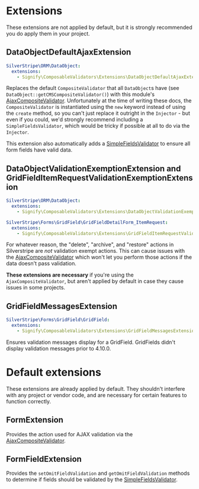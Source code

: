 # Extensions

These extensions are not applied by default, but it is strongly recommended you do apply them in your project.

## DataObjectDefaultAjaxExtension

```yml
SilverStripe\ORM\DataObject:
  extensions:
    - Signify\ComposableValidators\Extensions\DataObjectDefaultAjaxExtension
```

Replaces the default `CompositeValidator` that all `DataObject`s have (see `DataObject::getCMSCompositeValidator()`) with this module's [AjaxCompositeValidator](./01-validators.md#ajaxcompositevalidator).
Unfortunately at the time of writing these docs, the `CompositeValidator` is instantiated using the `new` keyword instead of using the `create` method, so you can't just replace it outright in the `Injector` - but even if you could, we'd strongly recommend including a `SimpleFieldsValidator`, which would be tricky if possible at all to do via the `Injector`.

This extension also automatically adds a [SimpleFieldsValidator](./01-validators.md#simplefieldsvalidator) to ensure all form fields have valid data.

## DataObjectValidationExemptionExtension and GridFieldItemRequestValidationExemptionExtension

```yml
SilverStripe\ORM\DataObject:
  extensions:
    - Signify\ComposableValidators\Extensions\DataObjectValidationExemptionExtension

SilverStripe\Forms\GridField\GridFieldDetailForm_ItemRequest:
  extensions:
    - Signify\ComposableValidators\Extensions\GridFieldItemRequestValidationExemptionExtension
```

For whatever reason, the "delete", "archive", and "restore" actions in Silverstripe are _not_ validation exempt actions. This can cause issues with the [AjaxCompositeValidator](./01-validators.md#ajaxcompositevalidator) which won't let you perform those actions if the data doesn't pass validation.

**These extensions are necessary** if you're using the `AjaxCompositeValidator`, but aren't applied by default in case they cause issues in some projects.

## GridFieldMessagesExtension

```yml
SilverStripe\Forms\GridField\GridField:
  extensions:
    - Signify\ComposableValidators\Extensions\GridFieldMessagesExtension
```

Ensures validation messages display for a GridField. GridFields didn't display validation messages prior to 4.10.0.

# Default extensions

These extensions are already applied by default. They shouldn't interfere with any project or vendor code, and are necessary for certain features to function correctly.

## FormExtension

Provides the action used for AJAX validation via the [AjaxCompositeValidator](./01-validators.md#ajaxcompositevalidator).

## FormFieldExtension

Provides the `setOmitFieldValidation` and `getOmitFieldValidation` methods to determine if fields should be validated by the [SimpleFieldsValidator](./01-validators.md#simplefieldsvalidator).
